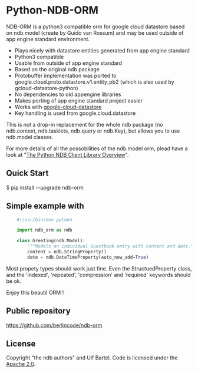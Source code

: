 Python-NDB-ORM
==============

NDB-ORM is a python3 compatible orm for google cloud datastore based on ndb.model (create by Guido van Rossum) and
may be used outside of app engine standard environment.

 * Plays nicely with datastore entities generated from app engine standard 
 * Python3 compatible
 * Usable from outside of app engine standard
 * Based on the original ndb package
 * Protobuffer implementation was ported to google.cloud.proto.datastore.v1.entity_pb2 (which is also used by gcloud-datastore-python)
 * No dependencies to old appengine libraries
 * Makes porting of app engine standard project easier
 * Works with [google-cloud-datastore](https://pypi.python.org/pypi/google-cloud-datastore)
 * Key handling is used from google.cloud.datastore

This is not a drop-in replacement for the whole ndb package (no ndb.context, ndb.tasklets, ndb.query or ndb.Key), 
but allows you to use ndb.model classes.

For more details of all the possobilities of the ndb.model orm, plead have a look at "[The Python NDB Client Library Overview](https://cloud.google.com/appengine/docs/standard/python/ndb/)".


Quick Start
-----------

$ pip install --upgrade ndb-orm


Simple example with 
-------------------

```python
    #!/usr/bin/env python

    import ndb_orm as ndb

    class Greeting(ndb.Model):
        """Models an individual Guestbook entry with content and date."""
        content = ndb.StringProperty()
        date = ndb.DateTimeProperty(auto_now_add=True)

```

Most propety types should work just fine. Even the StructuedProperty class, and the 'indexed', 'repeated', 'compression' and 'required' keywords
should be ok.

Enjoy this beautil ORM !

Public repository
-----------------

https://github.com/berlincode/ndb-orm


License
-------

Copyright "the ndb authors" and Ulf Bartel. Code is licensed under the
[Apache 2.0](./LICENSE.txt).

